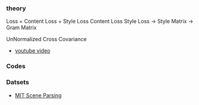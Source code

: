 ###  theory
Loss = Content Loss + Style Loss
Content Loss
Style Loss -> Style Matrix -> Gram Matrix

UnNormalized Cross Covariance
- [youtube video](https://www.youtube.com/watch?v=6KGtaXR7yMU)


### Codes


### Datsets
- [MIT Scene Parsing](http://sceneparsing.csail.mit.edu/)